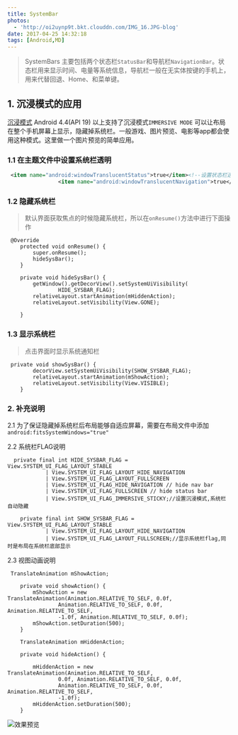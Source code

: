 ```yaml
---
title: SystemBar
photos:
  - 'http://oi2uynp9t.bkt.clouddn.com/IMG_16.JPG-blog'
date: 2017-04-25 14:32:18
tags: [Android,MD]
---
```


> SystemBars 主要包括两个状态栏`StatusBar`和导航栏`NavigationBar`。状态栏用来显示时间、电量等系统信息，导航栏一般在无实体按键的手机上，用来代替回退、Home、和菜单键。

<!--more-->

## 1. 沉浸模式的应用
[沉浸模式](https://developer.android.com/training/system-ui/immersive.html#sticky)
Android 4.4(API 19) 以上支持了沉浸模式`IMMERSIVE MODE` 可以让布局在整个手机屏幕上显示，隐藏掉系统栏。一般游戏、图片预览、电影等app都会使用这种模式。这里做一个图片预览的简单应用。

### 1.1 在主题文件中设置系统栏透明

```xml
 <item name="android:windowTranslucentStatus">true</item><!--设置状态栏透明-->
                <item name="android:windowTranslucentNavigation">true</item><!--设置导航了透明-->
```

### 1.2 隐藏系统栏
> 默认界面获取焦点的时候隐藏系统栏，所以在`onResume()`方法中进行下面操作

```
 @Override
    protected void onResume() {
        super.onResume();
        hideSysBar();
    }

    private void hideSysBar() {
        getWindow().getDecorView().setSystemUiVisibility(
                HIDE_SYSBAR_FLAG);
        relativeLayout.startAnimation(mHiddenAction);
        relativeLayout.setVisibility(View.GONE);

    }
```
### 1.3 显示系统栏
> 点击界面时显示系统通知栏

```
 private void showSysBar() {
        decorView.setSystemUiVisibility(SHOW_SYSBAR_FLAG);
        relativeLayout.startAnimation(mShowAction);
        relativeLayout.setVisibility(View.VISIBLE);
    }
```
### 2. 补充说明
2.1 为了保证隐藏掉系统栏后布局能够自适应屏幕，需要在布局文件中添加` android:fitsSystemWindows="true"`
 
 2.2 系统栏FLAG说明
 

```
  private final int HIDE_SYSBAR_FLAG = View.SYSTEM_UI_FLAG_LAYOUT_STABLE
            | View.SYSTEM_UI_FLAG_LAYOUT_HIDE_NAVIGATION
            | View.SYSTEM_UI_FLAG_LAYOUT_FULLSCREEN
            | View.SYSTEM_UI_FLAG_HIDE_NAVIGATION // hide nav bar
            | View.SYSTEM_UI_FLAG_FULLSCREEN // hide status bar
            | View.SYSTEM_UI_FLAG_IMMERSIVE_STICKY;//设置沉浸模式,系统栏自动隐藏

    private final int SHOW_SYSBAR_FLAG = View.SYSTEM_UI_FLAG_LAYOUT_STABLE
            | View.SYSTEM_UI_FLAG_LAYOUT_HIDE_NAVIGATION
            | View.SYSTEM_UI_FLAG_LAYOUT_FULLSCREEN;//显示系统栏flag,同时是布局在系统栏底部显示
```

2.3 视图动画说明

```
 TranslateAnimation mShowAction;

    private void showAction() {
        mShowAction = new TranslateAnimation(Animation.RELATIVE_TO_SELF, 0.0f,
                Animation.RELATIVE_TO_SELF, 0.0f, Animation.RELATIVE_TO_SELF,
                -1.0f, Animation.RELATIVE_TO_SELF, 0.0f);
        mShowAction.setDuration(500);
    }

    TranslateAnimation mHiddenAction;

    private void hideAction() {

        mHiddenAction = new TranslateAnimation(Animation.RELATIVE_TO_SELF,
                0.0f, Animation.RELATIVE_TO_SELF, 0.0f,
                Animation.RELATIVE_TO_SELF, 0.0f, Animation.RELATIVE_TO_SELF,
                -1.0f);
        mHiddenAction.setDuration(500);
    }
```

![效果预览](http://7xvvky.com1.z0.glb.clouddn.com/blog/sysbar/blog_sysbar.gif)



